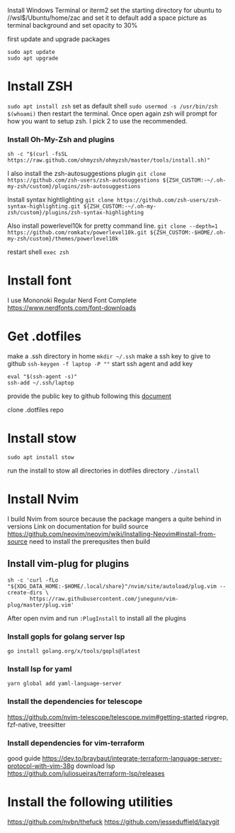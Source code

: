 Install Windows Terminal or iterm2
set the starting directory for ubuntu to //wsl$/Ubuntu/home/zac and set it to default
add a space picture as terminal background and set opacity to 30% 

first update and upgrade packages
``` 
sudo apt update
sudo apt upgrade
```

# Install ZSH
``` sudo apt install zsh ```
set as default shell 
``` sudo usermod -s /usr/bin/zsh $(whoami) ```
then restart the terminal. Once open again zsh will prompt for how you want to setup zsh. I pick 2 to use the recommended.

### Install Oh-My-Zsh and plugins

``` sh -c "$(curl -fsSL https://raw.github.com/ohmyzsh/ohmyzsh/master/tools/install.sh)" ```

I also install the zsh-autosuggestions plugin
``` git clone https://github.com/zsh-users/zsh-autosuggestions ${ZSH_CUSTOM:-~/.oh-my-zsh/custom}/plugins/zsh-autosuggestions ```

Install syntax hightlighting
``` git clone https://github.com/zsh-users/zsh-syntax-highlighting.git ${ZSH_CUSTOM:-~/.oh-my-zsh/custom}/plugins/zsh-syntax-highlighting ```

Also install powerlevel10k for pretty command line.
```git clone --depth=1 https://github.com/romkatv/powerlevel10k.git ${ZSH_CUSTOM:-$HOME/.oh-my-zsh/custom}/themes/powerlevel10k```

restart shell `exec zsh`

# Install font

I use Mononoki Regular Nerd Font Complete
https://www.nerdfonts.com/font-downloads

# Get .dotfiles
make a .ssh directory in home 
``` mkdir ~/.ssh ```
make a ssh key to give to github
``` ssh-keygen -f laptop -P "" ```
start ssh agent and add key
```
eval "$(ssh-agent -s)"
ssh-add ~/.ssh/laptop
```
provide the public key to github following this [document](https://docs.github.com/en/authentication/connecting-to-github-with-ssh/adding-a-new-ssh-key-to-your-github-account)

clone .dotfiles repo

# Install stow 
``` sudo apt install stow ```

run the install to stow all directories in dotfiles directory
``` ./install ```

# Install Nvim
I build Nvim from source because the package mangers a quite behind in versions
Link on documentation for build source https://github.com/neovim/neovim/wiki/Installing-Neovim#install-from-source
need to install the prerequsites then build

## Install vim-plug for plugins
```
sh -c 'curl -fLo "${XDG_DATA_HOME:-$HOME/.local/share}"/nvim/site/autoload/plug.vim --create-dirs \
       https://raw.githubusercontent.com/junegunn/vim-plug/master/plug.vim'
```
After open nvim and run `:PlugInstall` to install all the plugins

### Install gopls for golang server lsp
`go install golang.org/x/tools/gopls@latest`

### Install lsp for yaml
`yarn global add yaml-language-server`

### Install the dependencies for telescope
https://github.com/nvim-telescope/telescope.nvim#getting-started
ripgrep, fzf-native, treesitter

### Install dependencies for vim-terraform
good guide https://dev.to/braybaut/integrate-terraform-language-server-protocol-with-vim-38g
download lsp https://github.com/juliosueiras/terraform-lsp/releases

# Install the following utilities
https://github.com/nvbn/thefuck
https://github.com/jesseduffield/lazygit
